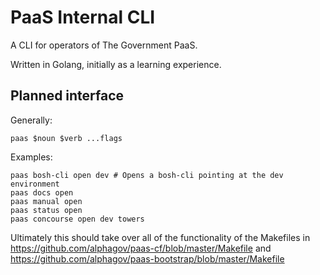 PaaS Internal CLI
=================

A CLI for operators of The Government PaaS.

Written in Golang, initially as a learning experience.

Planned interface
-----------------

Generally:

```
paas $noun $verb ...flags
```

Examples:

```
paas bosh-cli open dev # Opens a bosh-cli pointing at the dev environment
paas docs open
paas manual open
paas status open
paas concourse open dev towers
```

Ultimately this should take over all of the functionality of the Makefiles in
https://github.com/alphagov/paas-cf/blob/master/Makefile and
https://github.com/alphagov/paas-bootstrap/blob/master/Makefile
